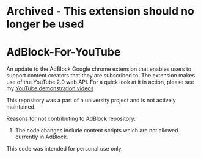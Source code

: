 # Archived - This extension should no longer be used


# AdBlock-For-YouTube
An update to the AdBlock Google chrome extension that enables users to support content creators that they are subscribed to. The extension makes use of the YouTube 2.0 web API.  For a quick look at it in action, please see my [YouTube demonstration videos](http://www.youtube.com/playlist?list=PLtB5E_brMhWUhBsfzSqmTErsScBDIEE0j)

This repository was a part of a university project and is not actively maintained.

Reasons for not contributing to AdBlock repository:

1. The code changes include content scripts which are not allowed currently in AdBlock.

This code was intended for personal use only.
